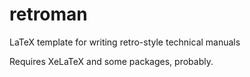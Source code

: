 # retroman
LaTeX template for writing retro-style technical manuals

Requires XeLaTeX and some packages, probably.
